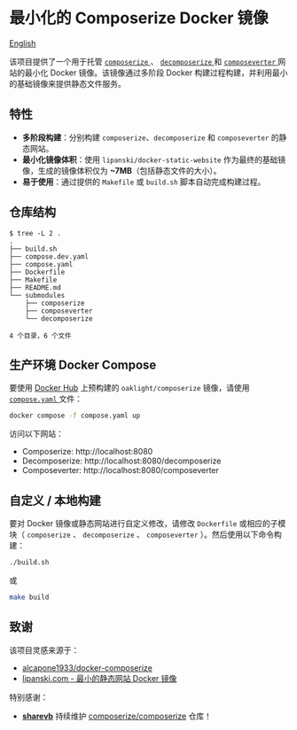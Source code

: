# 最小化的 Composerize Docker 镜像

[English](./README_en.md)

该项目提供了一个用于托管 [ `composerize` ](https://www.composerize.com/) 、 [ `decomposerize` ](https://www.decomposerize.com/) 和 [ `composeverter` ](https://www.composeverter.com/) 网站的最小化 Docker 镜像。该镜像通过多阶段 Docker 构建过程构建，并利用最小的基础镜像来提供静态文件服务。

## 特性

* **多阶段构建**：分别构建 `composerize`、`decomposerize` 和 `composeverter` 的静态网站。
* **最小化镜像体积**：使用 `lipanski/docker-static-website` 作为最终的基础镜像，生成的镜像体积仅为 **~7MB**（包括静态文件的大小）。
* **易于使用**：通过提供的 `Makefile` 或 `build.sh` 脚本自动完成构建过程。

## 仓库结构

```
$ tree -L 2 .
.
├── build.sh
├── compose.dev.yaml
├── compose.yaml
├── Dockerfile
├── Makefile
├── README.md
└── submodules
    ├── composerize
    ├── composeverter
    └── decomposerize

4 个目录，6 个文件
```

## 生产环境 Docker Compose

要使用 [Docker Hub](https://hub.docker.com/r/oaklight/composerize) 上预构建的 `oaklight/composerize` 镜像，请使用 [ `compose.yaml` ](compose.yaml) 文件：

```bash
docker compose -f compose.yaml up
```

访问以下网站：
* Composerize: http://localhost:8080
* Decomposerize: http://localhost:8080/decomposerize
* Composeverter: http://localhost:8080/composeverter

## 自定义 / 本地构建

要对 Docker 镜像或静态网站进行自定义修改，请修改 `Dockerfile` 或相应的子模块（ `composerize` 、 `decomposerize` 、 `composeverter` ）。然后使用以下命令构建：

```bash
./build.sh
```

或

```bash
make build
```

## 致谢

该项目灵感来源于：
* [alcapone1933/docker-composerize](https://github.com/alcapone1933/docker-composerize)
* [lipanski.com - 最小的静态网站 Docker 镜像](https://lipanski.com/posts/smallest-docker-image-static-website)

特别感谢：
* [**sharevb**](https://github.com/sharevb) 持续维护 [composerize/composerize](https://github.com/composerize/composerize) 仓库！

